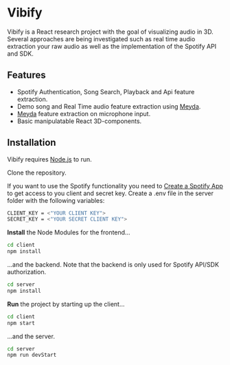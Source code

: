 # Vibify 
Vibify is a React research project with the goal of visualizing audio in 3D. Several approaches are being investigated such as real time audio extraction your raw audio as well as the implementation of the Spotify API and SDK. 

## Features

- Spotify Authentication, Song Search, Playback and Api feature extraction.
- Demo song and Real Time audio feature extraction using [Meyda](https://meyda.js.org/).
- [Meyda](https://meyda.js.org/) feature extraction on microphone input. 
- Basic manipulatable React 3D-components.

## Installation

Vibify requires [Node.js](https://nodejs.org/) to run.

Clone the repository. 

If you want to use the Spotify functionality you need to [Create a Spotify App ](https://developer.spotify.com/dashboard/login) to get access to you client and secret key. Create a .env file in the server folder with the following variables:

```sh
CLIENT_KEY = <"YOUR CLIENT KEY">
SECRET_KEY = <"YOUR SECRET CLIENT KEY">
```

**Install** the Node Modules for the frontend...

```sh
cd client
npm install
```
...and the backend. Note that the backend is only used for Spotify API/SDK authorization. 
```sh
cd server
npm install
```


**Run** the project by starting up the client...
```sh
cd client
npm start
```
...and the server.
```sh
cd server
npm run devStart
```

